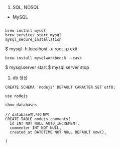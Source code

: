 1. SQL, NOSQL

- MySQL

```

brew install mysql
brew services start mysql
mysql_secure_installation

```

$ mysql -h localhost -u root -p
exit

```
brew install mysqlworkbench --cask
```

$ mysql.server start
$ mysql.server stop

1. db 생성

```
CREATE SCHEMA 'nodejs' DEFAULT CARACTER SET utf8;

use nodejs

show databases
```

```
// database명.테이블명
CREATE TABLE nodejs.comments(
  id INT NOT NULL AUTO_INCREMENT,
  commenter INT NOT NULL,
  created_at DATETIME NOT NULL DEFAULT now(),

)

```
